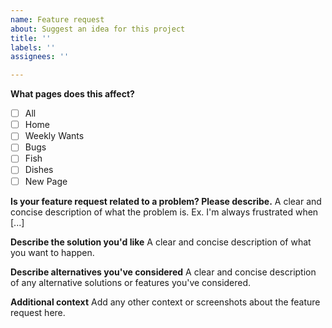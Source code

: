 ```yaml
---
name: Feature request
about: Suggest an idea for this project
title: ''
labels: ''
assignees: ''

---
```


**What pages does this affect?**
- [ ] All
- [ ] Home
- [ ] Weekly Wants
- [ ] Bugs
- [ ] Fish
- [ ] Dishes
- [ ] New Page

**Is your feature request related to a problem? Please describe.**
A clear and concise description of what the problem is. Ex. I'm always frustrated when [...]

**Describe the solution you'd like**
A clear and concise description of what you want to happen.

**Describe alternatives you've considered**
A clear and concise description of any alternative solutions or features you've considered.

**Additional context**
Add any other context or screenshots about the feature request here.

